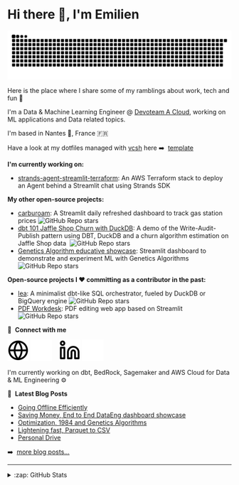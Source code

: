 # Hi there 👋, I'm Emilien

<picture>
  <source media="(prefers-color-scheme: dark)" srcset="https://raw.githubusercontent.com/emilien-foissotte/emilien-foissotte/output-emilien/github-contribution-grid-snake-dark-emilien.svg">
  <source media="(prefers-color-scheme: light)" srcset="https://raw.githubusercontent.com/emilien-foissotte/emilien-foissotte/output-emilien/github-contribution-grid-snake-emilien.svg">
  <img alt="github contribution grid snake animation" src="https://raw.githubusercontent.com/emilien-foissotte/emilien-foissotte/output-emilien/github-contribution-grid-snake-emilien.svg">
</picture>

Here is the place where I share some of my ramblings about work, tech and fun 🔭

I'm a Data & Machine Learning Engineer @ [Devoteam A Cloud](https://acloud.devoteam.com/), working on ML applications and Data related topics.

I'm based in Nantes 🐘, France 🇫🇷

Have a look at my dotfiles managed with [vcsh](https://github.com/RichiH/vcsh) here ➡️ &nbsp;[template](https://github.com/Emilien-Foissotte/vcsh_mr_template)

<b>I'm currently working on:</b>

  <ul>
    <li> <a href="https://github.com/emilien-foissotte/strands-agent-streamlit-terraform">strands-agent-streamlit-terraform</a>: An AWS Terraform stack to deploy an Agent behind a Streamlit chat using Strands SDK &nbsp; </li>
  </ul>

<b>My other open-source projects:</b>

  <ul>
    <li> <a href="https://github.com/emilien-foissotte/carburoam">carburoam</a>: A Streamlit daily refreshed dashboard to track gas station prices&nbsp;<img alt="GitHub Repo stars" src="https://img.shields.io/github/stars/emilien-foissotte/carburoam?style=flat"> </li>
    <li> <a href="https://github.com/emilien-foissotte/dbt-101-jaffle-shop-duckdb">dbt 101 Jaffle Shop Churn with DuckDB</a>: A demo of the Write-Audit-Publish pattern using DBT, DuckDB and a churn algorithm estimation on Jaffle Shop data &nbsp;<img alt="GitHub Repo stars" src="https://img.shields.io/github/stars/emilien-foissotte/dbt-101-jaffle-shop-duckdb?style=flat"> </li>
    <li> <a href="https://github.com/Emilien-Foissotte/ml-genetics-algorithm-app">Genetics Algorithm educative showcase</a>: Streamlit dashboard to demonstrate and experiment ML with Genetics Algorithms&nbsp;<img alt="GitHub Repo stars" src="https://img.shields.io/github/stars/emilien-foissotte/ml-genetics-algorithm-app?style=flat"> </li>
  </ul>

<b>Open-source projects I ❤️ committing as a contributor in the past:</b>

  <ul>
    <li> <a href="https://github.com/carbonfact/lea">lea</a>: A minimalist dbt-like SQL orchestrator, fueled by DuckDB or BigQuery engine&nbsp;<img alt="GitHub Repo stars" src="https://img.shields.io/github/stars/carbonfact/lea?style=flat"> </li>
    <li> <a href="https://github.com/SiddhantSadangi/pdf-workdesk">PDF Workdesk</a>: PDF editing web app based on Streamlit&nbsp;<img alt="GitHub Repo stars" src="https://img.shields.io/github/stars/siddhantsadangi/pdf-workdesk?style=flat"> </li>
  </ul>

📧 &nbsp;**Connect with me**

[![website](./img/globe-light.svg)](https://emilien-foissotte.github.io/me?utm_campaign=Github_profile#gh-light-mode-only)
[![website](./img/globe-dark.svg)](https://emilien-foissotte.github.io/me?utm_campaign=Github_profile#gh-dark-mode-only)
&nbsp;&nbsp;
[![website](./img/linkedin-light.svg)](https://www.linkedin.com/in/emilien-foissotte44#gh-light-mode-only)
[![website](./img/linkedin-dark.svg)](https://linkedin.com/in/emilien-foissotte44#gh-dark-mode-only)
&nbsp;&nbsp;

I'm currently working on dbt, BedRock, Sagemaker and AWS Cloud for Data & ML Engineering ⚙️

📕 &nbsp;**Latest Blog Posts**

<!-- BLOG-POST-LIST:START -->
- [Going Offline Efficiently](https://emilien-foissotte.github.io/posts/2025/01/going-offline-efficiently/?utm_campaign=Github_profile)
- [Saving Money, End to End DataEng dashboard showcase](https://emilien-foissotte.github.io/posts/2024/05/streamlit-gas-stations/?utm_campaign=Github_profile)
- [Optimization, 1984 and Genetics Algorithms](https://emilien-foissotte.github.io/posts/2023/10/genetic-algorithm/?utm_campaign=Github_profile)
- [Lightening fast, Parquet to CSV](https://emilien-foissotte.github.io/posts/2023/08/fast-convert/?utm_campaign=Github_profile)
- [Personal Drive](https://emilien-foissotte.github.io/posts/2023/07/personal-drive/?utm_campaign=Github_profile)<!-- BLOG-POST-LIST:END -->

➡️ &nbsp;[more blog posts...](https://emilien-foissotte.github.io/)

---

<details>
  <summary>:zap: GitHub Stats</summary>

<img align="left" alt="Emilien's GitHub Stats" src="https://github-readme-stats.vercel.app/api?username=emilien-foissotte&show_icons=true&theme=transparent&rank_icon=github" />

</details>

